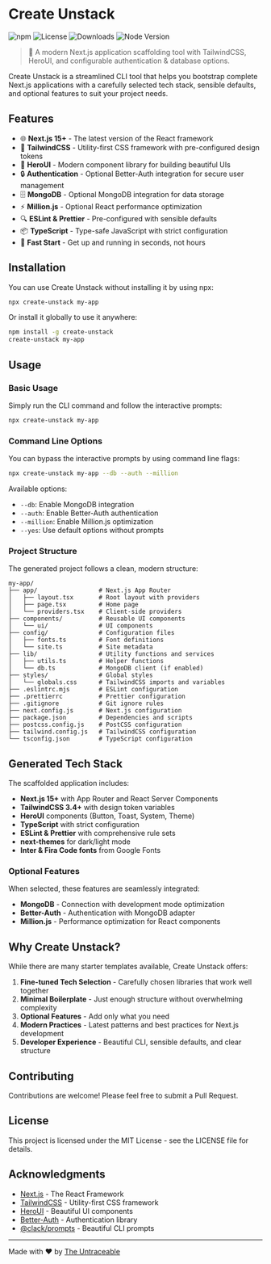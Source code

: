 # Create Unstack

![npm](https://img.shields.io/npm/v/create-unstack)
![License](https://img.shields.io/npm/l/create-unstack)
![Downloads](https://img.shields.io/npm/dt/create-unstack)
![Node Version](https://img.shields.io/node/v/create-unstack)

> 🚀 A modern Next.js application scaffolding tool with TailwindCSS, HeroUI, and configurable authentication & database options.

Create Unstack is a streamlined CLI tool that helps you bootstrap complete Next.js applications with a carefully selected tech stack, sensible defaults, and optional features to suit your project needs.

## Features

- 🌐 **Next.js 15+** - The latest version of the React framework
- 🎨 **TailwindCSS** - Utility-first CSS framework with pre-configured design tokens
- 🧰 **HeroUI** - Modern component library for building beautiful UIs
- 🔒 **Authentication** - Optional Better-Auth integration for secure user management
- 🗄️ **MongoDB** - Optional MongoDB integration for data storage
- ⚡ **Million.js** - Optional React performance optimization
- 🔍 **ESLint & Prettier** - Pre-configured with sensible defaults
- 📦 **TypeScript** - Type-safe JavaScript with strict configuration
- 🚀 **Fast Start** - Get up and running in seconds, not hours

## Installation

You can use Create Unstack without installing it by using npx:

```bash
npx create-unstack my-app
```

Or install it globally to use it anywhere:

```bash
npm install -g create-unstack
create-unstack my-app
```

## Usage

### Basic Usage

Simply run the CLI command and follow the interactive prompts:

```bash
npx create-unstack my-app
```

### Command Line Options

You can bypass the interactive prompts by using command line flags:

```bash
npx create-unstack my-app --db --auth --million
```

Available options:

- `--db`: Enable MongoDB integration
- `--auth`: Enable Better-Auth authentication
- `--million`: Enable Million.js optimization
- `--yes`: Use default options without prompts

### Project Structure

The generated project follows a clean, modern structure:

```
my-app/
├── app/                 # Next.js App Router
│   ├── layout.tsx       # Root layout with providers
│   ├── page.tsx         # Home page
│   └── providers.tsx    # Client-side providers
├── components/          # Reusable UI components
│   └── ui/              # UI components
├── config/              # Configuration files
│   ├── fonts.ts         # Font definitions
│   └── site.ts          # Site metadata
├── lib/                 # Utility functions and services
│   ├── utils.ts         # Helper functions
│   └── db.ts            # MongoDB client (if enabled)
├── styles/              # Global styles
│   └── globals.css      # TailwindCSS imports and variables
├── .eslintrc.mjs        # ESLint configuration
├── .prettierrc          # Prettier configuration
├── .gitignore           # Git ignore rules
├── next.config.js       # Next.js configuration
├── package.json         # Dependencies and scripts
├── postcss.config.js    # PostCSS configuration
├── tailwind.config.js   # TailwindCSS configuration
└── tsconfig.json        # TypeScript configuration
```

## Generated Tech Stack

The scaffolded application includes:

- **Next.js 15+** with App Router and React Server Components
- **TailwindCSS 3.4+** with design token variables
- **HeroUI** components (Button, Toast, System, Theme)
- **TypeScript** with strict configuration
- **ESLint & Prettier** with comprehensive rule sets
- **next-themes** for dark/light mode
- **Inter & Fira Code fonts** from Google Fonts

### Optional Features

When selected, these features are seamlessly integrated:

- **MongoDB** - Connection with development mode optimization
- **Better-Auth** - Authentication with MongoDB adapter
- **Million.js** - Performance optimization for React components

## Why Create Unstack?

While there are many starter templates available, Create Unstack offers:

1. **Fine-tuned Tech Selection** - Carefully chosen libraries that work well together
2. **Minimal Boilerplate** - Just enough structure without overwhelming complexity
3. **Optional Features** - Add only what you need
4. **Modern Practices** - Latest patterns and best practices for Next.js development
5. **Developer Experience** - Beautiful CLI, sensible defaults, and clear structure

## Contributing

Contributions are welcome! Please feel free to submit a Pull Request.

## License

This project is licensed under the MIT License - see the LICENSE file for details.

## Acknowledgments

- [Next.js](https://nextjs.org/) - The React Framework
- [TailwindCSS](https://tailwindcss.com/) - Utility-first CSS framework
- [HeroUI](https://heroui.dev/) - Beautiful UI components
- [Better-Auth](https://better-auth.dev/) - Authentication library
- [@clack/prompts](https://github.com/natemoo-re/clack) - Beautiful CLI prompts

---

Made with ❤️ by [The Untraceable](https://github.com/TheUntraceable)
